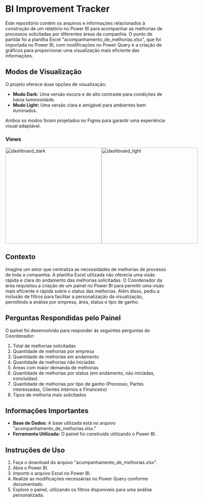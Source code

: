 # BI Improvement Tracker
Este repositório contém os arquivos e informações relacionados à construção de um relatório no Power BI para acompanhar as melhorias de processos solicitadas por diferentes áreas da companhia. O ponto de partida foi a planilha Excel "acompanhamento_de_melhorias.xlsx", que foi importada no Power BI, com modificações no Power Query e a criação de gráficos para proporcionar uma visualização mais eficiente das informações.

## Modos de Visualização
O projeto oferece duas opções de visualização:

- **Modo Dark:** Uma versão escura e de alto contraste para condições de baixa luminosidade.
-  **Modo Light:** Uma versão clara e amigável para ambientes bem iluminados.

Ambos os modos foram projetados no Figma para garantir uma experiência visual adaptável.

### Views
<div style="display: flex; justify-content: space-between; align-items:center;">
    <img src="https://github.com/brunacataldo/BI-Improvement-Tracker/assets/131699211/10c54afc-aac8-49b1-bbbd-9cfe8e44bfde" alt="dashboard_dark" width="300"/>
    <img src="https://github.com/brunacataldo/BI-Improvement-Tracker/assets/131699211/70334f10-00b9-44f3-bf48-de1c5c9f8171" alt="dashboard_light" width="300"/>
</div>

## Contexto
Imagine um setor que centraliza as necessidades de melhorias de processo de toda a companhia. A planilha Excel utilizada não oferecia uma visão rápida e clara do andamento das melhorias solicitadas. O Coordenador da área requisitou a criação de um painel no Power BI para permitir uma visão mais eficiente e rápida sobre o status das melhorias. Além disso, pediu a inclusão de filtros para facilitar a personalização da visualização, permitindo a análise por empresa, área, status e tipo de ganho.

## Perguntas Respondidas pelo Painel
O painel foi desenvolvido para responder às seguintes perguntas do Coordenador:

1. Total de melhorias solicitadas
2. Quantidade de melhorias por empresa
3. Quantidade de melhorias em andamento
4. Quantidade de melhorias não iniciadas
5. Áreas com maior demanda de melhorias
6. Quantidade de melhorias por status (em andamento, não iniciadas, concluídas)
7. Quantidade de melhorias por tipo de ganho (Processo, Partes interessadas, Clientes internos e Financeiro)
8. Tipos de melhoria mais solicitados

## Informações Importantes
- **Base de Dados:** A base utilizada está no arquivo "acompanhamento_de_melhorias.xlsx."
- **Ferramenta Utilizada:** O painel foi construído utilizando o Power BI.

## Instruções de Uso
1. Faça o download do arquivo "acompanhamento_de_melhorias.xlsx".
2. Abra o Power BI.
3. Importe o arquivo Excel no Power BI.
4. Realize as modificações necessárias no Power Query conforme documentado.
5. Explore o painel, utilizando os filtros disponíveis para uma análise personalizada.
